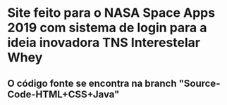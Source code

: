 # Site feito para o NASA Space Apps 2019 com sistema de login para a ideia inovadora TNS Interestelar Whey
## O código fonte se encontra na branch "Source-Code-HTML+CSS+Java"
